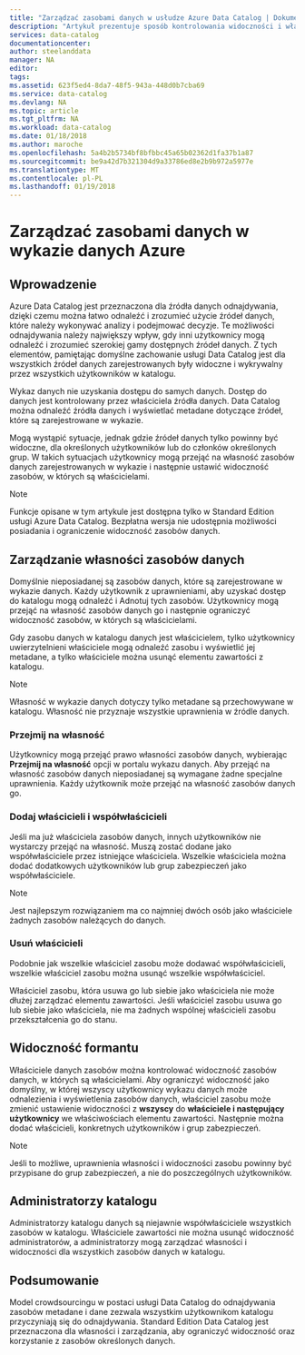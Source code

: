 ```yaml
---
title: "Zarządzać zasobami danych w usłudze Azure Data Catalog | Dokumentacja firmy Microsoft"
description: "Artykuł prezentuje sposób kontrolowania widoczności i własności zasobów danych zarejestrowane w usłudze Azure Data Catalog."
services: data-catalog
documentationcenter: 
author: steelanddata
manager: NA
editor: 
tags: 
ms.assetid: 623f5ed4-8da7-48f5-943a-448d0b7cba69
ms.service: data-catalog
ms.devlang: NA
ms.topic: article
ms.tgt_pltfrm: NA
ms.workload: data-catalog
ms.date: 01/18/2018
ms.author: maroche
ms.openlocfilehash: 5a4b2b5734bf8bfbbc45a65b02362d1fa37b1a87
ms.sourcegitcommit: be9a42d7b321304d9a33786ed8e2b9b972a5977e
ms.translationtype: MT
ms.contentlocale: pl-PL
ms.lasthandoff: 01/19/2018
---
```

# <a name="manage-data-assets-in-azure-data-catalog"></a>Zarządzać zasobami danych w wykazie danych Azure
## <a name="introduction"></a>Wprowadzenie
Azure Data Catalog jest przeznaczona dla źródła danych odnajdywania, dzięki czemu można łatwo odnaleźć i zrozumieć użycie źródeł danych, które należy wykonywać analizy i podejmować decyzje. Te możliwości odnajdywania należy największy wpływ, gdy inni użytkownicy mogą odnaleźć i zrozumieć szerokiej gamy dostępnych źródeł danych. Z tych elementów, pamiętając domyślne zachowanie usługi Data Catalog jest dla wszystkich źródeł danych zarejestrowanych były widoczne i wykrywalny przez wszystkich użytkowników w katalogu.

Wykaz danych nie uzyskania dostępu do samych danych. Dostęp do danych jest kontrolowany przez właściciela źródła danych. Data Catalog można odnaleźć źródła danych i wyświetlać metadane dotyczące źródeł, które są zarejestrowane w wykazie.

Mogą wystąpić sytuacje, jednak gdzie źródeł danych tylko powinny być widoczne, dla określonych użytkowników lub do członków określonych grup. W takich sytuacjach użytkownicy mogą przejąć na własność zasobów danych zarejestrowanych w wykazie i następnie ustawić widoczność zasobów, w których są właścicielami.

> [!NOTE]
> Funkcje opisane w tym artykule jest dostępna tylko w Standard Edition usługi Azure Data Catalog. Bezpłatna wersja nie udostępnia możliwości posiadania i ograniczenie widoczność zasobów danych.
>
>

## <a name="manage-ownership-of-data-assets"></a>Zarządzanie własności zasobów danych
Domyślnie nieposiadanej są zasobów danych, które są zarejestrowane w wykazie danych. Każdy użytkownik z uprawnieniami, aby uzyskać dostęp do katalogu mogą odnaleźć i Adnotuj tych zasobów. Użytkownicy mogą przejąć na własność zasobów danych go i następnie ograniczyć widoczność zasobów, w których są właścicielami.

Gdy zasobu danych w katalogu danych jest właścicielem, tylko użytkownicy uwierzytelnieni właściciele mogą odnaleźć zasobu i wyświetlić jej metadane, a tylko właściciele można usunąć elementu zawartości z katalogu.

> [!NOTE]
> Własność w wykazie danych dotyczy tylko metadane są przechowywane w katalogu. Własność nie przyznaje wszystkie uprawnienia w źródle danych.
>
>

### <a name="take-ownership"></a>Przejmij na własność
Użytkownicy mogą przejąć prawo własności zasobów danych, wybierając **Przejmij na własność** opcji w portalu wykazu danych. Aby przejąć na własność zasobów danych nieposiadanej są wymagane żadne specjalne uprawnienia. Każdy użytkownik może przejąć na własność zasobów danych go.

### <a name="add-owners-and-co-owners"></a>Dodaj właścicieli i współwłaścicieli
Jeśli ma już właściciela zasobów danych, innych użytkowników nie wystarczy przejąć na własność. Muszą zostać dodane jako współwłaściciele przez istniejące właściciela. Wszelkie właściciela można dodać dodatkowych użytkowników lub grup zabezpieczeń jako współwłaściciele.

> [!NOTE]
> Jest najlepszym rozwiązaniem ma co najmniej dwóch osób jako właściciele żadnych zasobów należących do danych.
>
>

### <a name="remove-owners"></a>Usuń właścicieli
Podobnie jak wszelkie właściciel zasobu może dodawać współwłaścicieli, wszelkie właściciel zasobu można usunąć wszelkie współwłaściciel.

Właściciel zasobu, która usuwa go lub siebie jako właściciela nie może dłużej zarządzać elementu zawartości. Jeśli właściciel zasobu usuwa go lub siebie jako właściciela, nie ma żadnych wspólnej właścicieli zasobu przekształcenia go do stanu.

## <a name="control-visibility"></a>Widoczność formantu
Właściciele danych zasobów można kontrolować widoczność zasobów danych, w których są właścicielami. Aby ograniczyć widoczność jako domyślny, w której wszyscy użytkownicy wykazu danych może odnalezienia i wyświetlenia zasobów danych, właściciel zasobu może zmienić ustawienie widoczności z **wszyscy** do **właściciele i następujący użytkownicy** we właściwościach elementu zawartości. Następnie można dodać właścicieli, konkretnych użytkowników i grup zabezpieczeń.

> [!NOTE]
> Jeśli to możliwe, uprawnienia własności i widoczności zasobu powinny być przypisane do grup zabezpieczeń, a nie do poszczególnych użytkowników.
>
>

## <a name="catalog-administrators"></a>Administratorzy katalogu
Administratorzy katalogu danych są niejawnie współwłaściciele wszystkich zasobów w katalogu. Właściciele zawartości nie można usunąć widoczność administratorów, a administratorzy mogą zarządzać własności i widoczności dla wszystkich zasobów danych w katalogu.

## <a name="summary"></a>Podsumowanie
Model crowdsourcingu w postaci usługi Data Catalog do odnajdywania zasobów metadane i dane zezwala wszystkim użytkownikom katalogu przyczyniają się do odnajdywania. Standard Edition Data Catalog jest przeznaczona dla własności i zarządzania, aby ograniczyć widoczność oraz korzystanie z zasobów określonych danych.
